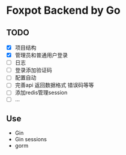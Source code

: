 # Foxpot Backend by Go

## TODO

- [x] 项目结构
- [x] 管理员和普通用户登录
- [ ] 日志
- [ ] 登录添加验证码
- [ ] 配置自动
- [ ] 完善api 返回数据格式 错误码等等
- [ ] 添加redis管理session
- [ ] ... 

## Use

- Gin
- Gin sessions
- gorm